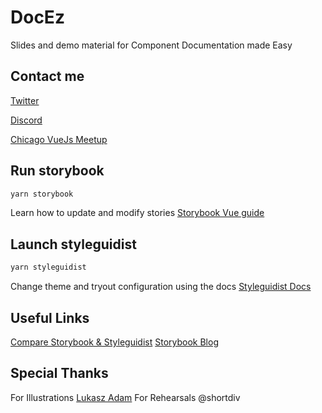 # DocEz

Slides and demo material for Component Documentation made Easy

## Contact me

[Twitter](https://twitter.com/elevatebart)

[Discord](https://discordapp.com/users/363353019187724288)

[Chicago VueJs Meetup](https://www.meetup.com/fr-FR/Chicago-Vue-js/)

## Run storybook

```sh
yarn storybook
```

Learn how to update and modify stories
[Storybook Vue guide](https://storybook.js.org/docs/guides/guide-vue/)

## Launch styleguidist

```sh
yarn styleguidist
```

Change theme and tryout configuration using the docs
[Styleguidist Docs](https://vue-styleguidist.github.io/docs/GettingStarted.html)

## Useful Links

[Compare Storybook & Styleguidist](https://blog.hichroma.com/storybook-vs-styleguidist-2bd93d6dcc06)
[Storybook Blog](https://medium.com/storybookjs)

## Special Thanks

For Illustrations [Lukasz Adam](https://lukaszadam.com/illustrations)
For Rehearsals @shortdiv
